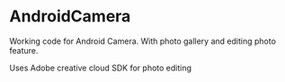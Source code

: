 # AndroidCamera
Working code for Android Camera. With photo gallery and editing photo feature.

Uses Adobe creative cloud SDK for photo editing
